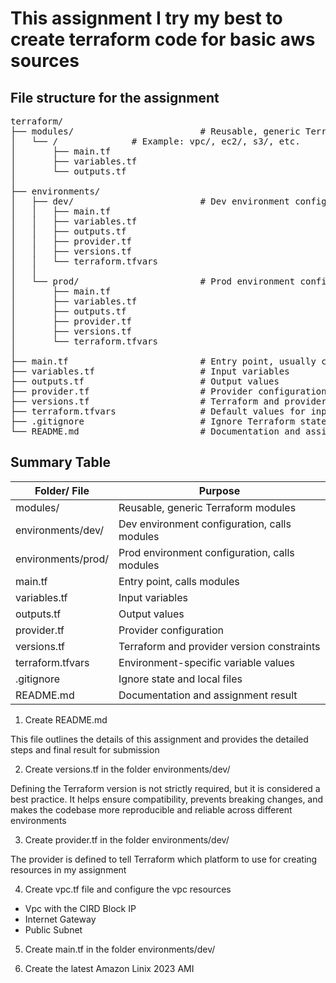 # This assignment I try my best to create terraform code for basic aws sources

## File structure for the assignment

<pre>
terraform/
├── modules/                        # Reusable, generic Terraform modules
│   └── <module-name>/              # Example: vpc/, ec2/, s3/, etc.
│       ├── main.tf
│       ├── variables.tf
│       └── outputs.tf
│
├── environments/
│   ├── dev/                        # Dev environment configuration
│   │   ├── main.tf
│   │   ├── variables.tf
│   │   ├── outputs.tf
│   │   ├── provider.tf
│   │   ├── versions.tf
│   │   └── terraform.tfvars
│   │
│   └── prod/                       # Prod environment configuration
│       ├── main.tf
│       ├── variables.tf
│       ├── outputs.tf
│       ├── provider.tf
│       ├── versions.tf
│       └── terraform.tfvars
│
├── main.tf                         # Entry point, usually calls modules
├── variables.tf                    # Input variables
├── outputs.tf                      # Output values
├── provider.tf                     # Provider configuration
├── versions.tf                     # Terraform and provider version constraints
├── terraform.tfvars                # Default values for input variables
├── .gitignore                      # Ignore Terraform state & local files
└── README.md                       # Documentation and assignment result
</pre>

## Summary Table

| Folder/ File       | Purpose                                       |
| ------------------ | --------------------------------------------- |
| modules/           | Reusable, generic Terraform modules           |
| environments/dev/  | Dev environment configuration, calls modules  |
| environments/prod/ | Prod environment configuration, calls modules |
| main.tf            | Entry point, calls modules                    |
| variables.tf       | Input variables                               |
| outputs.tf         | Output values                                 |
| provider.tf        | Provider configuration                        |
| versions.tf        | Terraform and provider version constraints    |
| terraform.tfvars   | Environment-specific variable values          |
| .gitignore         | Ignore state and local files                  |
| README.md          | Documentation and assignment result           |

1. Create README.md

This file outlines the details of this assignment and provides the detailed steps and final result for submission

2. Create versions.tf in the folder environments/dev/

Defining the Terraform version is not strictly required, but it is considered a best practice. It helps ensure compatibility, prevents breaking changes, and makes the codebase more reproducible and reliable across different environments

3. Create provider.tf in the folder environments/dev/

The provider is defined to tell Terraform which platform to use for creating resources in my assignment

4. Create vpc.tf file and configure the vpc resources

- Vpc with the CIRD Block IP
- Internet Gateway
- Public Subnet

5. Create main.tf in the folder environments/dev/

6. Create the latest Amazon Linix 2023 AMI
